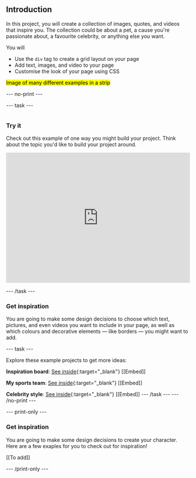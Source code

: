 ## Introduction

In this project, you will create a collection of images, quotes, and videos that inspire you. The collection could be about a pet, a cause you're passionate about, a favourite celebrity, or anything else you want.

You will
+ Use the `div` tag to create a grid layout on your page
+ Add text, images, and video to your page
+ Customise the look of your page using CSS

<mark>Image of many different examples in a strip</mark>

--- no-print ---

--- task ---

<div style="display: flex; flex-wrap: wrap">
<div style="flex-basis: 175px; flex-grow: 1">  

### Try it 

Check out this example of one way you might build your project. Think about the topic you'd like to build your project around.

<iframe src="https://trinket.io/embed/html/b013096423?outputOnly=true&runMode=autorun" width="100%" height="356" frameborder="0" marginwidth="0" marginheight="0" allowfullscreen></iframe>

--- /task ---

### Get inspiration 

You are going to make some design decisions to choose which text, pictures, and even videos you want to include in your page, as well as which colours and decorative elements — like borders — you might want to add.

--- task ---

Explore these example projects to get more ideas:

**Inspiration board**: [See inside](#){:target="_blank"}
[[Embed]]

**My sports team**: [See inside](#){:target="_blank"}
[[Embed]]

**Celebrity style**: [See inside](#){:target="_blank"}
[[Embed]]
--- /task ---
--- /no-print ---

--- print-only ---

### Get inspiration 

You are going to make some design decisions to create your character. Here are a few exaples for you to check out for inspiration!

[[To add]]

--- /print-only ---

